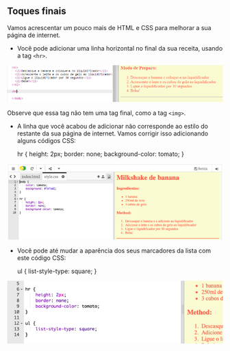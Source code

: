 ## Toques finais

Vamos acrescentar um pouco mais de HTML e CSS para melhorar a sua página de internet.

+ Você pode adicionar uma linha horizontal no final da sua receita, usando a tag `<hr>`.

![captura de tela](images/recipe-hr.png)

Observe que essa tag não tem uma tag final, como a tag `<img>`.

+ A linha que você acabou de adicionar não corresponde ao estilo do restante da sua página de internet. Vamos corrigir isso adicionando alguns códigos CSS:

    hr {
        height: 2px;
        border: none;
        background-color: tomato;
    }
    

![captura de tela](images/recipe-hr-css.png)

+ Você pode até mudar a aparência dos seus marcadores da lista com este código CSS:

    ul {
        list-style-type: square;
    }
    

![captura de tela](images/recipe-ul-css.png)